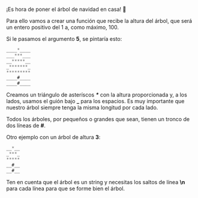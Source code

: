 ¡Es hora de poner el árbol de navidad en casa! 🎄

Para ello vamos a crear una función que recibe la altura del árbol, que será un entero positivo del 1 a, como máximo, 100.

Si le pasamos el argumento **5**, se pintaría esto:

```js
____*____
___***___
__*****__
_*******_
*********
____#____
____#____
```

Creamos un triángulo de asteríscos ***\**** con la altura proporcionada y, a los lados, usamos el guión bajo **\_** para los espacios. Es muy importante que nuestro árbol siempre tenga la misma longitud por cada lado.

Todos los árboles, por pequeños o grandes que sean, tienen un tronco de dos líneas de **#**.

Otro ejemplo con un árbol de altura **3**:

```js
__*__
_***_
*****
__#__
__#__
```

Ten en cuenta que el árbol es un string y necesitas los saltos de línea **\n** para cada línea para que se forme bien el árbol.
